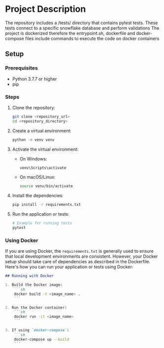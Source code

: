 #  Project Description

The repository includes a /tests/ directory that contains pytest tests. These tests connect to a specific snowflake database and perform validations
The project is dockerized therefore the entrypoint.sh, dockerfile and docker-compose files include commands to execute the code on docker containers

## Setup

### Prerequisites
- Python 3.7.7 or higher
- pip

### Steps

1. Clone the repository:
    ```sh
    git clone <repository_url>
    cd <repository_directory>
    ```

2. Create a virtual environment:
    ```sh
    python -m venv venv
    ```

3. Activate the virtual environment:
    - On Windows:
      ```sh
      venv\Scripts\activate
      ```
    - On macOS/Linux:
      ```sh
      source venv/bin/activate
      ```

4. Install the dependencies:
    ```sh
    pip install -r requirements.txt
    ```

5. Run the application or tests:
    ```sh
    # Example for running tests
    pytest
    ```

### Using Docker

If you are using Docker, the `requirements.txt` is generally used to ensure that local development environments are consistent. However, your Docker setup should take care of dependencies as described in the Dockerfile. Here's how you can run your application or tests using Docker:

```markdown
## Running with Docker

1. Build the Docker image:
    ```sh
    docker build -t <image_name> .
    ```

2. Run the Docker container:
    ```sh
    docker run -it <image_name>
    ```

3. If using `docker-compose`:
    ```sh
    docker-compose up --build
    ```
